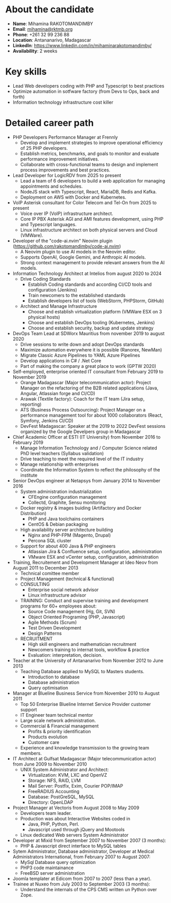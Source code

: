 # About the candidate

- **Name**: Mihamina RAKOTOMANDIMBY
- **Email**: mihamina@rktmb.org
- **Phone**: +261 32 99 236 88
- **Location**: Antananarivo, Madagascar
- **LinkedIn**: https://www.linkedin.com/in/mihaminarakotomandimby/
- **Availability**: 2 weeks

# Key skills

- Lead Web developers coding with PHP and Typescript to best practices
- Optimize automation in sotfware factory (from Devs to Ops, back and forth)
- Information technology infrastructure cost killer

# Detailed career path

- PHP Developers Performance Manager at Frennly
    - Develop and implement strategies to improve operational efficiency of 25 PHP developers.
    - Establish metrics, benchmarks, and goals to monitor and evaluate performance improvement initiatives.
    - Collaborate with cross-functional teams to design and implement process improvements and best practices.
- Lead Developer for LogicRDV from 2025 to present
    - Lead a team of 6 developers to build a web application for managing appointments and schedules.
    - NodeJS stack with Typescript, React, MariaDB, Redis and Kafka.
    - Deployment on AWS with Docker and Kubernetes.
- VoIP Asterisk consultant for Color Telecom and Tel-On from 2025 to present
    - Voice over IP (VoIP) infrastructure architect.
    - Core IP PBX Asterisk AGI and AMI features development, using PHP and Typescript languages.
    - Linux infrastructure architect on both physical servers and Cloud (VMWare).
- Developer of the "code-ai.nvim" Neovim plugin (https://github.com/rakotomandimby/code-ai.nvim)
    - A Neovim plugin to use AI models in the Neovim editor.
    - Supports OpenAI, Google Gemini, and Anthropic AI models.
    - Strong context management to provide relevant answers from the AI models.
- Information Technology Architect at Intelios from august 2020 to 2024
    - Drive Coding Standards
        - Establish Coding standards and according CI/CD tools and configuration (Jenkins)
        - Train newcomers to the established standards
        - Establish developers list of tools (WebStorm, PHPStorm, GitHub)
    - Architect and Manage Infrastructure
        - Choose and establish virtualization platform (VMWare ESX on 3 physical hosts)
        - Choose and establish DevOps tooling (Kubernetes, Jenkins)
        - Choose and establish security, backup and update strategy
- DevOps Team Lead at SDWorx Mauritius from november 2019 to august 2020
    - Drive sessions to write down and adopt DevOps standards
    - Maximize automation everywhere it is possible (Ranorex, NewMan)
    - Migrate Classic Azure Pipelines to YAML Azure Pipelines
    - Develop applications in C# / .Net Core
    - Part of making the company a great place to work (GPTW 2020)
- Self-employed, enterprise oriented IT consultant from February 2019 to November 2019
    - Orange Madagascar (Major telecommunication actor): Project Manager on the refactoring of the B2B related applications (Java, Angular, Atlassian forge and CI/CD)
    - Arawak (Textile factory): Coach for the IT team (Jira setup, reporting)
    - ATS (Business Process Outsourcing): Project Manager on a performance management tool for  about 1000 collaborators (React, Symfony, Jenkins CI/CD)
    - DevFest Madagascar: Speaker at the 2019 to 2022 DevFest sessions organized by the Google Develpers group in Madagascar
- Chief Academic Officer at ESTI (IT University) from November 2016 to February 2019
    - Manage Information Technology and / Computer Science related PhD level teachers (Syllabus validation)
    - Drive teaching to meet the required level of the IT industry
    - Manage relationship with enterprises
    - Coordinate the Information System to reflect the philosophy of the institute
- Senior DevOps engineer at Netapsys from January 2014 to November 2016 
    - System administration industrialization
        - CFEngine configuration management
        - Collectd, Graphite, Sensu monitoring
    - Docker registry & images buiding (Artifactory and Docker Distribution)
        - PHP and Java toolchains containers
        - CentOS & Debian packaging
    - High availability server architecture building
        - Nginx and PHP-FPM (Magento, Drupal)
        - Percona SQL cluster
    - Support for  about 400 Java & PHP engineers
        - Atlassian Jira & Confluence setup, configuration, administration
        - VMware ESX and vCenter setup, configuration, administration
- Training, Recruitement and Development Manager at Ideo Neov from August 2011 to December 2013
    - Technical comittee member
    - Project Management (technical & functional)
    - CONSULTING
        - Enterprise social network advisor
        - Linux infrastructure advisor
    - TRAINING: Conduct and supervise training and development programs for 60+ employees about:
        - Source Code management (Hg, Git, SVN)
        - Object Oriented Programing (PHP, Javascript)
        - Agile Methods (Scrum)
        - Test Driven Development
        - Design Patterns
    - RECRUITMENT
        - High skill engineers and mathematician recruitment
        - Newcomers training to internat tools, workflow & practice
        - Evaluation: interpretation, decision.
- Teacher at the University of Antananarivo from November 2012 to June 2013
    - Teaching Database applied to MySQL to Masters students.
        - Introduction to database
        - Database administration
        - Query optimisation
- Manager at Blueline Business Service from November 2010 to August 2011
    - Top 50 Enterprise Blueline Internet Service Provider customer support
    - IT Engineer team technical mentor
    - Large scale network administration.
    - Commercial & Financial management
        - Profits & priority identification
        - Products evolution
        - Customer care
    - Experience and knowledge transmission to the growing team members.
- IT Architect at Gulfsat Madagascar (Major telecommunication actor) from June 2009 to November 2010 
    - UNIX System Administrator and Architect:
        - Virtualization: KVM, LXC and OpenVZ
        - Storage: NFS, RAID, LVM
        - Mail Server: Postfix, Exim, Courier POP/IMAP
        - FreeRADIUS Accounting
        - Database: PostGreSQL, MySQL
        - Directory: OpenLDAP
- Project Manager at Vectoris from August 2008 to May 2009 
    - Developers team leader.
    - Production was about Interactive Websites coded in
        - Java, PHP, Python, Perl.
        - Javascript used through jQuery and Mootools
    - Linux dedicated Web servers System Administrator
- Developer at Mixid from September 2007 to November 2007 (3 months):
    - PHP & Javascript direct interface to MySQL tables
- Sytem Administrator, Database administrator, Developer at Medical Administrators International, from February 2007 to August 2007:
    - MySql Database query optimization
    - PHP3 code maintainance
    - FreeBSD server administration
- Joomla templater at Edicom from 2007 to 2007 (less than a year).
- Trainee at Nuxeo from July 2003 to September 2003 (3 months):
    - Understand the internals of the CPS CMS written un Python over Zope.
